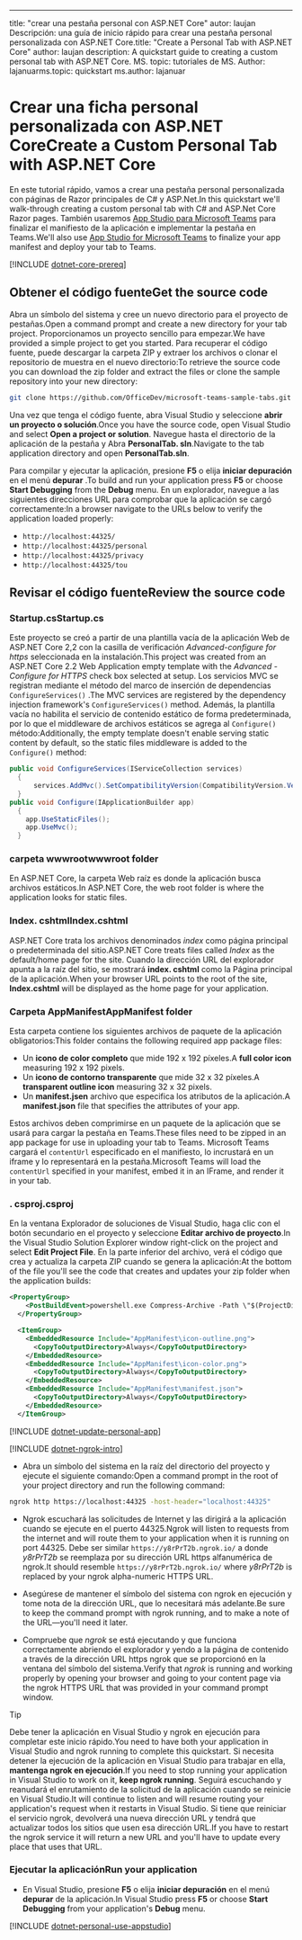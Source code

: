 ---
<span data-ttu-id="91c17-101">title: "crear una pestaña personal con ASP.NET Core" autor: laujan Descripción: una guía de inicio rápido para crear una pestaña personal personalizada con ASP.NET Core.</span><span class="sxs-lookup"><span data-stu-id="91c17-101">title: "Create a Personal Tab with ASP.NET Core" author: laujan description: A quickstart guide to creating a custom personal tab with ASP.NET Core.</span></span>
<span data-ttu-id="91c17-102">MS. topic: tutoriales de MS. Author: lajanuar</span><span class="sxs-lookup"><span data-stu-id="91c17-102">ms.topic: quickstart ms.author: lajanuar</span></span>
# <a name="create-a-custom-personal-tab-with-aspnet-core"></a><span data-ttu-id="91c17-103">Crear una ficha personal personalizada con ASP.NET Core</span><span class="sxs-lookup"><span data-stu-id="91c17-103">Create a Custom Personal Tab with ASP.NET Core</span></span>

<span data-ttu-id="91c17-104">En este tutorial rápido, vamos a crear una pestaña personal personalizada con páginas de Razor principales de C# y ASP.Net.</span><span class="sxs-lookup"><span data-stu-id="91c17-104">In this quickstart we'll walk-through creating a custom personal tab with C# and ASP.Net Core Razor pages.</span></span> <span data-ttu-id="91c17-105">También usaremos [App Studio para Microsoft Teams](~/concepts/build-and-test/app-studio-overview.md) para finalizar el manifiesto de la aplicación e implementar la pestaña en Teams.</span><span class="sxs-lookup"><span data-stu-id="91c17-105">We'll also use [App Studio for Microsoft Teams](~/concepts/build-and-test/app-studio-overview.md) to finalize your app manifest and deploy your tab to Teams.</span></span>

[!INCLUDE [dotnet-core-prereq](~/includes/tabs/dotnet-core-prereq.md)]

## <a name="get-the-source-code"></a><span data-ttu-id="91c17-106">Obtener el código fuente</span><span class="sxs-lookup"><span data-stu-id="91c17-106">Get the source code</span></span>

<span data-ttu-id="91c17-107">Abra un símbolo del sistema y cree un nuevo directorio para el proyecto de pestañas.</span><span class="sxs-lookup"><span data-stu-id="91c17-107">Open a command prompt and create a new directory for your tab project.</span></span> <span data-ttu-id="91c17-108">Proporcionamos un proyecto sencillo para empezar.</span><span class="sxs-lookup"><span data-stu-id="91c17-108">We have provided a simple project to get you started.</span></span> <span data-ttu-id="91c17-109">Para recuperar el código fuente, puede descargar la carpeta ZIP y extraer los archivos o clonar el repositorio de muestra en el nuevo directorio:</span><span class="sxs-lookup"><span data-stu-id="91c17-109">To retrieve the source code you can download the zip folder and extract the files or clone the sample repository into your new directory:</span></span>

```bash
git clone https://github.com/OfficeDev/microsoft-teams-sample-tabs.git
```

<span data-ttu-id="91c17-110">Una vez que tenga el código fuente, abra Visual Studio y seleccione **abrir un proyecto o solución**.</span><span class="sxs-lookup"><span data-stu-id="91c17-110">Once you have the source code, open Visual Studio and select **Open a project or solution**.</span></span> <span data-ttu-id="91c17-111">Navegue hasta el directorio de la aplicación de la pestaña y Abra **PersonalTab. sln**.</span><span class="sxs-lookup"><span data-stu-id="91c17-111">Navigate to the tab application directory and open **PersonalTab.sln**.</span></span>

<span data-ttu-id="91c17-112">Para compilar y ejecutar la aplicación, presione **F5** o elija **iniciar depuración** en el menú **depurar** .</span><span class="sxs-lookup"><span data-stu-id="91c17-112">To build and run your application press **F5** or choose **Start Debugging** from the **Debug** menu.</span></span> <span data-ttu-id="91c17-113">En un explorador, navegue a las siguientes direcciones URL para comprobar que la aplicación se cargó correctamente:</span><span class="sxs-lookup"><span data-stu-id="91c17-113">In a browser navigate to the URLs below to verify the application loaded properly:</span></span>

- `http://localhost:44325/`
- `http://localhost:44325/personal`
- `http://localhost:44325/privacy`
- `http://localhost:44325/tou`

## <a name="review-the-source-code"></a><span data-ttu-id="91c17-114">Revisar el código fuente</span><span class="sxs-lookup"><span data-stu-id="91c17-114">Review the source code</span></span>

### <a name="startupcs"></a><span data-ttu-id="91c17-115">Startup.cs</span><span class="sxs-lookup"><span data-stu-id="91c17-115">Startup.cs</span></span>

<span data-ttu-id="91c17-116">Este proyecto se creó a partir de una plantilla vacía de la aplicación Web de ASP.NET Core 2,2 con la casilla de verificación *Advanced-configure for https* seleccionada en la instalación.</span><span class="sxs-lookup"><span data-stu-id="91c17-116">This project was created from an ASP.NET Core 2.2 Web Application empty template with the *Advanced - Configure for HTTPS* check box selected at setup.</span></span> <span data-ttu-id="91c17-117">Los servicios MVC se registran mediante el método del marco de inserción de dependencias `ConfigureServices()` .</span><span class="sxs-lookup"><span data-stu-id="91c17-117">The MVC services are registered by the dependency injection framework's `ConfigureServices()` method.</span></span> <span data-ttu-id="91c17-118">Además, la plantilla vacía no habilita el servicio de contenido estático de forma predeterminada, por lo que el middleware de archivos estáticos se agrega al `Configure()` método:</span><span class="sxs-lookup"><span data-stu-id="91c17-118">Additionally, the empty template doesn't enable serving static content by default, so the static files middleware is added to the `Configure()` method:</span></span>

```csharp
public void ConfigureServices(IServiceCollection services)
  {
      services.AddMvc().SetCompatibilityVersion(CompatibilityVersion.Version_2_2);
  }
public void Configure(IApplicationBuilder app)
  {
    app.UseStaticFiles();
    app.UseMvc();
  }
```

### <a name="wwwroot-folder"></a><span data-ttu-id="91c17-119">carpeta wwwroot</span><span class="sxs-lookup"><span data-stu-id="91c17-119">wwwroot folder</span></span>

<span data-ttu-id="91c17-120">En ASP.NET Core, la carpeta Web raíz es donde la aplicación busca archivos estáticos.</span><span class="sxs-lookup"><span data-stu-id="91c17-120">In ASP.NET Core, the web root folder is where the application looks for static files.</span></span>

### <a name="indexcshtml"></a><span data-ttu-id="91c17-121">Index. cshtml</span><span class="sxs-lookup"><span data-stu-id="91c17-121">Index.cshtml</span></span>

<span data-ttu-id="91c17-122">ASP.NET Core trata los archivos denominados *index* como página principal o predeterminada del sitio.</span><span class="sxs-lookup"><span data-stu-id="91c17-122">ASP.NET Core treats files called *Index* as the default/home page for the site.</span></span> <span data-ttu-id="91c17-123">Cuando la dirección URL del explorador apunta a la raíz del sitio, se mostrará **index. cshtml** como la Página principal de la aplicación.</span><span class="sxs-lookup"><span data-stu-id="91c17-123">When your browser URL points to the root of the site, **Index.cshtml** will be displayed as the home page for your application.</span></span>

### <a name="appmanifest-folder"></a><span data-ttu-id="91c17-124">Carpeta AppManifest</span><span class="sxs-lookup"><span data-stu-id="91c17-124">AppManifest folder</span></span>

<span data-ttu-id="91c17-125">Esta carpeta contiene los siguientes archivos de paquete de la aplicación obligatorios:</span><span class="sxs-lookup"><span data-stu-id="91c17-125">This folder contains the following required app package files:</span></span>

- <span data-ttu-id="91c17-126">Un **icono de color completo** que mide 192 x 192 píxeles.</span><span class="sxs-lookup"><span data-stu-id="91c17-126">A **full color icon** measuring 192 x 192 pixels.</span></span>
- <span data-ttu-id="91c17-127">Un **icono de contorno transparente** que mide 32 x 32 píxeles.</span><span class="sxs-lookup"><span data-stu-id="91c17-127">A **transparent outline icon** measuring 32 x 32 pixels.</span></span>
- <span data-ttu-id="91c17-128">Un **manifest.jsen** archivo que especifica los atributos de la aplicación.</span><span class="sxs-lookup"><span data-stu-id="91c17-128">A **manifest.json** file that specifies the attributes of your app.</span></span>

<span data-ttu-id="91c17-129">Estos archivos deben comprimirse en un paquete de la aplicación que se usará para cargar la pestaña en Teams.</span><span class="sxs-lookup"><span data-stu-id="91c17-129">These files need to be zipped in an app package for use in uploading your tab to Teams.</span></span> <span data-ttu-id="91c17-130">Microsoft Teams cargará el `contentUrl` especificado en el manifiesto, lo incrustará en un iframe y lo representará en la pestaña.</span><span class="sxs-lookup"><span data-stu-id="91c17-130">Microsoft Teams will load the `contentUrl` specified in your manifest, embed it in an IFrame, and render it in your tab.</span></span>

### <a name="csproj"></a><span data-ttu-id="91c17-131">. csproj</span><span class="sxs-lookup"><span data-stu-id="91c17-131">.csproj</span></span>

<span data-ttu-id="91c17-132">En la ventana Explorador de soluciones de Visual Studio, haga clic con el botón secundario en el proyecto y seleccione **Editar archivo de proyecto**.</span><span class="sxs-lookup"><span data-stu-id="91c17-132">In the Visual Studio Solution Explorer window right-click on the project and select **Edit Project File**.</span></span> <span data-ttu-id="91c17-133">En la parte inferior del archivo, verá el código que crea y actualiza la carpeta ZIP cuando se genera la aplicación:</span><span class="sxs-lookup"><span data-stu-id="91c17-133">At the bottom of the file you'll see the code that creates and updates your zip folder when the application builds:</span></span>

```xml
<PropertyGroup>
    <PostBuildEvent>powershell.exe Compress-Archive -Path \"$(ProjectDir)AppManifest\*\" -DestinationPath \"$(TargetDir)tab.zip\" -Force</PostBuildEvent>
  </PropertyGroup>

  <ItemGroup>
    <EmbeddedResource Include="AppManifest\icon-outline.png">
      <CopyToOutputDirectory>Always</CopyToOutputDirectory>
    </EmbeddedResource>
    <EmbeddedResource Include="AppManifest\icon-color.png">
      <CopyToOutputDirectory>Always</CopyToOutputDirectory>
    </EmbeddedResource>
    <EmbeddedResource Include="AppManifest\manifest.json">
      <CopyToOutputDirectory>Always</CopyToOutputDirectory>
    </EmbeddedResource>
  </ItemGroup>
```

[!INCLUDE  [dotnet-update-personal-app](~/includes/tabs/dotnet-update-personal-app.md)]

[!INCLUDE [dotnet-ngrok-intro](~/includes/tabs/dotnet-ngrok-intro.md)]

- <span data-ttu-id="91c17-134">Abra un símbolo del sistema en la raíz del directorio del proyecto y ejecute el siguiente comando:</span><span class="sxs-lookup"><span data-stu-id="91c17-134">Open a command prompt in the root of your project directory and run the following command:</span></span>

```bash
ngrok http https://localhost:44325 -host-header="localhost:44325"
```

- <span data-ttu-id="91c17-135">Ngrok escuchará las solicitudes de Internet y las dirigirá a la aplicación cuando se ejecute en el puerto 44325.</span><span class="sxs-lookup"><span data-stu-id="91c17-135">Ngrok will listen to requests from the internet and will route them to your application when it is running on port 44325.</span></span>  <span data-ttu-id="91c17-136">Debe ser similar `https://y8rPrT2b.ngrok.io/` a donde *y8rPrT2b* se reemplaza por su dirección URL https alfanumérica de ngrok.</span><span class="sxs-lookup"><span data-stu-id="91c17-136">It should resemble `https://y8rPrT2b.ngrok.io/` where *y8rPrT2b* is replaced by your ngrok alpha-numeric HTTPS URL.</span></span>

- <span data-ttu-id="91c17-137">Asegúrese de mantener el símbolo del sistema con ngrok en ejecución y tome nota de la dirección URL, que lo necesitará más adelante.</span><span class="sxs-lookup"><span data-stu-id="91c17-137">Be sure to keep the command prompt with ngrok running, and to make a note of the URL—you'll need it later.</span></span>

- <span data-ttu-id="91c17-138">Compruebe que *ngrok* se está ejecutando y que funciona correctamente abriendo el explorador y yendo a la página de contenido a través de la dirección URL https ngrok que se proporcionó en la ventana del símbolo del sistema.</span><span class="sxs-lookup"><span data-stu-id="91c17-138">Verify that *ngrok* is running and working properly by opening your browser and going to your content page via the ngrok HTTPS URL that was provided in your command prompt window.</span></span>

>[!TIP]
><span data-ttu-id="91c17-139">Debe tener la aplicación en Visual Studio y ngrok en ejecución para completar este inicio rápido.</span><span class="sxs-lookup"><span data-stu-id="91c17-139">You need to have both your application in Visual Studio and ngrok running to complete this quickstart.</span></span> <span data-ttu-id="91c17-140">Si necesita detener la ejecución de la aplicación en Visual Studio para trabajar en ella, **mantenga ngrok en ejecución**.</span><span class="sxs-lookup"><span data-stu-id="91c17-140">If you need to stop running your application in Visual Studio to work on it, **keep ngrok running**.</span></span> <span data-ttu-id="91c17-141">Seguirá escuchando y reanudará el enrutamiento de la solicitud de la aplicación cuando se reinicie en Visual Studio.</span><span class="sxs-lookup"><span data-stu-id="91c17-141">It will continue to listen and will resume routing your application's request when it restarts in Visual Studio.</span></span> <span data-ttu-id="91c17-142">Si tiene que reiniciar el servicio ngrok, devolverá una nueva dirección URL y tendrá que actualizar todos los sitios que usen esa dirección URL.</span><span class="sxs-lookup"><span data-stu-id="91c17-142">If you have to restart the ngrok service it will return a new URL and you'll have to update every place that uses that URL.</span></span>

### <a name="run-your-application"></a><span data-ttu-id="91c17-143">Ejecutar la aplicación</span><span class="sxs-lookup"><span data-stu-id="91c17-143">Run your application</span></span>

- <span data-ttu-id="91c17-144">En Visual Studio, presione **F5** o elija **iniciar depuración** en el menú **depurar** de la aplicación.</span><span class="sxs-lookup"><span data-stu-id="91c17-144">In Visual Studio press **F5** or choose **Start Debugging** from your application's **Debug** menu.</span></span>

[!INCLUDE [dotnet-personal-use-appstudio](~/includes/tabs/dotnet-personal-use-appstudio.md)]
